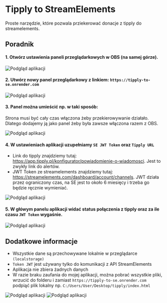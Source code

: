 # Tipply to StreamElements 

Proste narzędzie, które pozwala prziekerować donacje z tipply do streamelements.

## Poradnik

#### 1. Otwórz ustawienia paneli przeglądarkowych w OBS (na samej górze).

![Podgląd aplikacji](https://i.imgur.com/FTVlzo8.png) 

#### 2. Utwórz nowy panel przeglądarkowy z linkiem: `https://tipply-to-se.onrender.com`

![Podgląd aplikacji](https://i.imgur.com/48UZijQ.png) 

#### 3. Panel można umieścić np. w taki sposób:

Strona musi być cały czas włączona żeby przekierowywanie działało. Dlatego dodajemy ją jako panel żeby była zawsze włączona razem z OBS.

![Podgląd aplikacji](https://i.imgur.com/YLRLqT0.png) 

#### 4. W ustawieniach aplikacji uzupełniamy `SE JWT Token` oraz `Tipply URL`
* Link do tipply znajdziemy tutaj: https://app.tipply.pl/konfigurator/powiadomienie-o-wiadomosci. Jest to zwykły link do alertów.
* JWT Token ze streamelements znajdziemy tutaj: https://streamelements.com/dashboard/account/channels. JWT działa przez ograniczony czas, na SE jest to około 6 miesięcy i trzeba go będzie ręcznie wymieniać.

![Podgląd aplikacji](https://i.imgur.com/ZsyetIi.png)

#### 5. W główym panelu aplikacji widać <b>status połączenia</b> z tipply oraz za ile czasu `JWT Token` wygaśnie.

![Podgląd aplikacji](https://i.imgur.com/bAXK45b.png)

## Dodatkowe informacje
- Wszystkie dane są przechowywane lokalnie w przeglądarce `(localstorage)`
- `Token JWT` jest używany tylko do komunikacji z API StreamElements
- Aplikacja nie zbiera żadnych danych
- W razie braku zaufania do mojej aplikacji, można pobrać wszystkie pliki, wrzucić do folderu i zamiast `https://tipply-to-se.onrender.com` podpiąć plik lokalny np. `C:/Users/User/Desktop/tipply/index.html`

![Podgląd aplikacji](https://i.imgur.com/yNxjHaj.png)
![Podgląd aplikacji](https://i.imgur.com/vzLYUUL.png)
